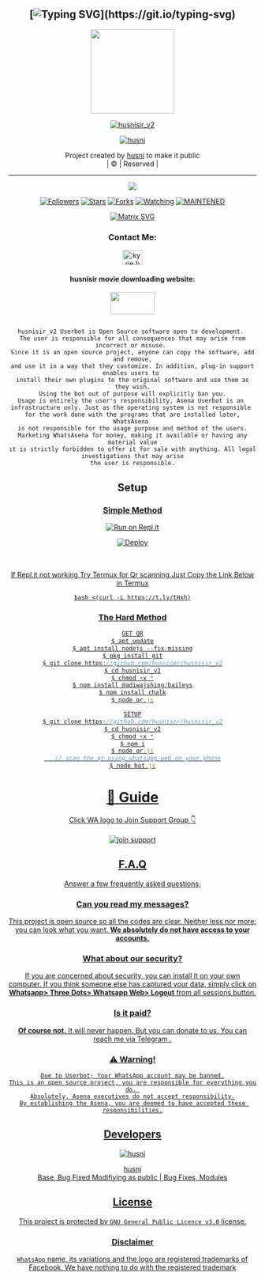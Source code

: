 <div align="center">

## [![Typing SVG](https://readme-typing-svg.herokuapp.com?font=Lemon+milk&color=F70000&lines=Welcome+to+husni_v2+WA+Bot...;Created+by+husni....;This+is+a+Bgm+stickerbot...;With+more+features...)](https://git.io/typing-svg)


<div align="center">
  <a href="https://ibb.co/w0Q2QnG"><img src="https://i.ibb.co/wYBsYcS/Pics-Art-10-20-12-43-38.jpg""width="170" height="170"/>
  <p align="center">
<a href="#"><img title="husnisir_v2" src="https://img.shields.io/badge/-husni-red?&style=for-the-badge"></a>
</p>
  </p>
<p align="center">
<a href="https://github.com/husniser"><img title="husni" src="https://img.shields.io/badge/author-husni001?color=blue&style=for-the-badge&logo=github"></a>

</div>
<p align="center">
Project created by <a href="https://github.com/husniser">husni</a> to make it public
    <br>
       | © |
        Reserved |
    <br> 
</p>

----

  <p align="center">
  <a href="https://github.com/husniser/husnisir_v2 ">
    <img src="https://img.shields.io/github/repo-size/husniser/husnisir_v2?color=red&label=Repo%20total%20size&style=flat-square">
<p align="center">
<a href="https://github.com/husniser/followers"><img title="Followers" src="https://img.shields.io/github/followers/husniser?color=grey&style=plastic"></a>
<a href="https://github.com/husniser/husnisir_v2/stargazers/"><img title="Stars" src="https://img.shields.io/github/stars/husniser/husniser?color=grey&style=plastic"></a>
<a href="https://github.com/husniser/husnisir_v2/network/members"><img title="Forks" src="https://img.shields.io/github/forks/husniser/husnisir_v2?color=grey&style=plastic"></a>
<a href="https://github.com/husniser/husnisir_v2/watchers"><img title="Watching" src="https://img.shields.io/github/watchers/husniser/husnisir_v2?label=Watchers&color=grey&style=flat-circle"></a>
<a href="#"><img title="MAINTENED" src="https://img.shields.io/badge/UNMAINTENED-YES-red.svg"</a>


</p>
    
[![Matrix SVG](https://raw.githubusercontent.com/rodrigograca31/rodrigograca31/master/matrix.svg)](https://chat.whatsapp.com/JscI6briAP7KmxbZUW8ua7)

<h3 align="center">Contact Me:</h3>
<a href="https://instagram.com/_husni__jr_?utm_medium=copy_link" target="blank"><img align="center" src="https://cdn.jsdelivr.net/npm/simple-icons@3.0.1/icons/instagram.svg" alt="kyrie.baran" height="30" width="40" /></a>

</p>

<h4 align="center">husnisir movie downloading website:</h4>

<p align="center">

<a href="https://mubarakgaming.blogspot.com/?m=1/" target="blank"><img align="center" src="https://i.ibb.co/bvSjPGt/download.png" height="45" width="90" /></a>
```
  
husnisir_v2 Userbot is Open Source software open to development. 
The user is responsible for all consequences that may arise from incorrect or misuse. 
Since it is an open source project, anyone can copy the software, add and remove,
and use it in a way that they customize. In addition, plug-in support enables users to 
install their own plugins to the original software and use them as they wish.
Using the bot out of purpose will explicitly ban you.
Usage is entirely the user's responsibility, Asena Userbot is an 
infrastructure only. Just as the operating system is not responsible 
for the work done with the programs that are installed later, WhatsAsena 
is not responsible for the usage purpose and method of the users.
Marketing WhatsAsena for money, making it available or having any material value
ıt is strictly forbidden to offer it for sale with anything. All legal investigations that may arise
the user is responsible.
```


## Setup
<div align="center">

  ### <u> Simple Method <u>
  
[![Run on Repl.it](https://repl.it/badge/github/quiec/whatsAlfa)](https://replit.com/@aju0011/Ajuserv2-Qr)

[![Deploy](https://www.herokucdn.com/deploy/button.svg)](https://heroku.com/deploy?template=https://github.com/husniser/husnisir_v2)
     </div>
<br>
<br >
If Repl.it not working Try Termux for Qr scanning.Just Copy the Link Below in Termux
```
bash <(curl -L https://t.ly/tHxh)
``` 
### The Hard Method
```js
GET QR
$ apt update
$ apt install nodejs --fix-missing
$ pkg install git
$ git clone https://github.com/husniser/husnisir_v2
$ cd husnisir_v2
$ chmod +x *
$ npm install @adiwajshing/baileys
$ npm install chalk
$ node qr.js
```
      
```js
SETUP
$ git clone https://github.com/husniser/husnisir_v2
$ cd husnisir_v2
$ chmod +x *
$ npm i
$ node qr.js
   // scan the qr using whatsapp web on your phone
$ node bot.js
```
# 📢 Guide
Click WA logo to Join Support Group 👇
    <br>
<br>
<a href="https://chat.whatsapp.com/FO3JyZPm1ma3vHyEQjaToY"><img title="join support" src="https://img.shields.io/badge/join_support-afnanplk/pinkymwol?color=black&style=for-the-badge&logo=whatsapp"></a>
  <div align="center">

    

## F.A.Q
Answer a few frequently asked questions;
### Can you read my messages?
This project is open source so all the codes are clear. Neither less nor more; you can look what you want. **We absolutely do not have access to your accounts.**

### What about our security?
If you are concerned about security, you can install it on your own computer. If you think someone else has captured your data, simply click on **Whatsapp> Three Dots> Whatsapp Web> Logout** from all sessions button.

### Is it paid?
**Of course not.** It will never happen. But you can donate to us. You can reach me via [Telegram](https://t.me/fusuf) .

### ⚠️ Warning! 
```
Due to Userbot; Your WhatsApp account may be banned.
This is an open source project, you are responsible for everything you do. 
Absolutely, Asena executives do not accept responsibility.
By establishing the Asena, you are deemed to have accepted these responsibilities.
```
  
## Developers
  <div align="center">
    
  [![husni](https://i.ibb.co/NCcDB9t/Screenshot-2021-10-16-11-14-20-1.png?size=100)](https://github.com/husniser)

[husni](https://github.com/husniser)  
Base, Bug Fixed Modifiying  as   public | Bug Fixes, Modules
  </div>


## License
This project is protected by `GNU General Public Licence v3.0` license.

### Disclaimer
`WhatsApp` name, its variations and the logo are registered trademarks of Facebook. We have nothing to do with the registered trademark
